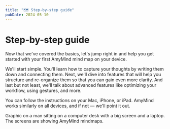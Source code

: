 ```yaml
---
title: "🗺️ Step-by-step guide"
pubDate: 2024-05-10
---
```

# Step-by-step guide
Now that we've covered the basics, let's jump right in and help you get started with your first AmyMind mind map on your device.

We'll start simple. You'll learn how to capture your thoughts by writing them down and connecting them. Next, we'll dive into features that will help you structure and re-organize them so that you can gain even more clarity. And last but not least, we'll talk about advanced features like optimizing your workflow, using gestures, and more.

You can follow the instructions on your Mac, iPhone, or iPad. AmyMind works similarly on all devices, and if not — we'll point it out.

Graphic on a man sitting on a computer desk with a big screen and a laptop. The screens are showing AmyMind mindmaps.